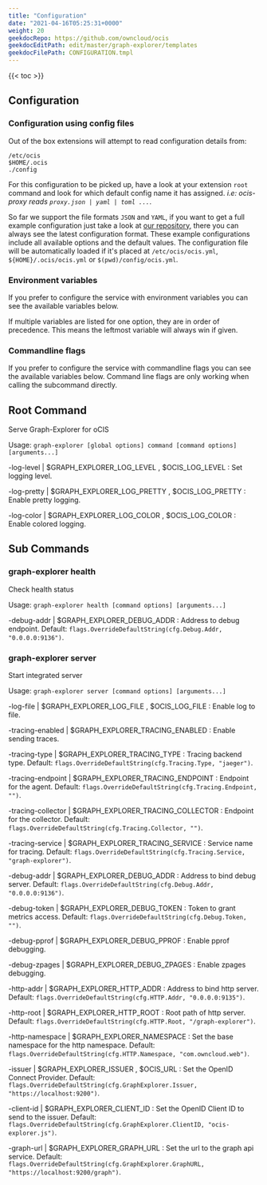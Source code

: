 ```yaml
---
title: "Configuration"
date: "2021-04-16T05:25:31+0000"
weight: 20
geekdocRepo: https://github.com/owncloud/ocis
geekdocEditPath: edit/master/graph-explorer/templates
geekdocFilePath: CONFIGURATION.tmpl
---
```


{{< toc >}}

## Configuration

### Configuration using config files

Out of the box extensions will attempt to read configuration details from:

```console
/etc/ocis
$HOME/.ocis
./config
```

For this configuration to be picked up, have a look at your extension `root` command and look for which default config name it has assigned. *i.e: ocis-proxy reads `proxy.json | yaml | toml ...`*.

So far we support the file formats `JSON` and `YAML`, if you want to get a full example configuration just take a look at [our repository](https://github.com/owncloud/ocis/tree/master/graph-explorer/config), there you can always see the latest configuration format. These example configurations include all available options and the default values. The configuration file will be automatically loaded if it's placed at `/etc/ocis/ocis.yml`, `${HOME}/.ocis/ocis.yml` or `$(pwd)/config/ocis.yml`.

### Environment variables

If you prefer to configure the service with environment variables you can see the available variables below.

If multiple variables are listed for one option, they are in order of precedence. This means the leftmost variable will always win if given.

### Commandline flags

If you prefer to configure the service with commandline flags you can see the available variables below. Command line flags are only working when calling the subcommand directly.

## Root Command

Serve Graph-Explorer for oCIS

Usage: `graph-explorer [global options] command [command options] [arguments...]`

-log-level |  $GRAPH_EXPLORER_LOG_LEVEL , $OCIS_LOG_LEVEL
: Set logging level.

-log-pretty |  $GRAPH_EXPLORER_LOG_PRETTY , $OCIS_LOG_PRETTY
: Enable pretty logging.

-log-color |  $GRAPH_EXPLORER_LOG_COLOR , $OCIS_LOG_COLOR
: Enable colored logging.

## Sub Commands

### graph-explorer health

Check health status

Usage: `graph-explorer health [command options] [arguments...]`

-debug-addr |  $GRAPH_EXPLORER_DEBUG_ADDR
: Address to debug endpoint. Default: `flags.OverrideDefaultString(cfg.Debug.Addr, "0.0.0.0:9136")`.

### graph-explorer server

Start integrated server

Usage: `graph-explorer server [command options] [arguments...]`

-log-file |  $GRAPH_EXPLORER_LOG_FILE , $OCIS_LOG_FILE
: Enable log to file.

-tracing-enabled |  $GRAPH_EXPLORER_TRACING_ENABLED
: Enable sending traces.

-tracing-type |  $GRAPH_EXPLORER_TRACING_TYPE
: Tracing backend type. Default: `flags.OverrideDefaultString(cfg.Tracing.Type, "jaeger")`.

-tracing-endpoint |  $GRAPH_EXPLORER_TRACING_ENDPOINT
: Endpoint for the agent. Default: `flags.OverrideDefaultString(cfg.Tracing.Endpoint, "")`.

-tracing-collector |  $GRAPH_EXPLORER_TRACING_COLLECTOR
: Endpoint for the collector. Default: `flags.OverrideDefaultString(cfg.Tracing.Collector, "")`.

-tracing-service |  $GRAPH_EXPLORER_TRACING_SERVICE
: Service name for tracing. Default: `flags.OverrideDefaultString(cfg.Tracing.Service, "graph-explorer")`.

-debug-addr |  $GRAPH_EXPLORER_DEBUG_ADDR
: Address to bind debug server. Default: `flags.OverrideDefaultString(cfg.Debug.Addr, "0.0.0.0:9136")`.

-debug-token |  $GRAPH_EXPLORER_DEBUG_TOKEN
: Token to grant metrics access. Default: `flags.OverrideDefaultString(cfg.Debug.Token, "")`.

-debug-pprof |  $GRAPH_EXPLORER_DEBUG_PPROF
: Enable pprof debugging.

-debug-zpages |  $GRAPH_EXPLORER_DEBUG_ZPAGES
: Enable zpages debugging.

-http-addr |  $GRAPH_EXPLORER_HTTP_ADDR
: Address to bind http server. Default: `flags.OverrideDefaultString(cfg.HTTP.Addr, "0.0.0.0:9135")`.

-http-root |  $GRAPH_EXPLORER_HTTP_ROOT
: Root path of http server. Default: `flags.OverrideDefaultString(cfg.HTTP.Root, "/graph-explorer")`.

-http-namespace |  $GRAPH_EXPLORER_NAMESPACE
: Set the base namespace for the http namespace. Default: `flags.OverrideDefaultString(cfg.HTTP.Namespace, "com.owncloud.web")`.

-issuer |  $GRAPH_EXPLORER_ISSUER , $OCIS_URL
: Set the OpenID Connect Provider. Default: `flags.OverrideDefaultString(cfg.GraphExplorer.Issuer, "https://localhost:9200")`.

-client-id |  $GRAPH_EXPLORER_CLIENT_ID
: Set the OpenID Client ID to send to the issuer. Default: `flags.OverrideDefaultString(cfg.GraphExplorer.ClientID, "ocis-explorer.js")`.

-graph-url |  $GRAPH_EXPLORER_GRAPH_URL
: Set the url to the graph api service. Default: `flags.OverrideDefaultString(cfg.GraphExplorer.GraphURL, "https://localhost:9200/graph")`.

